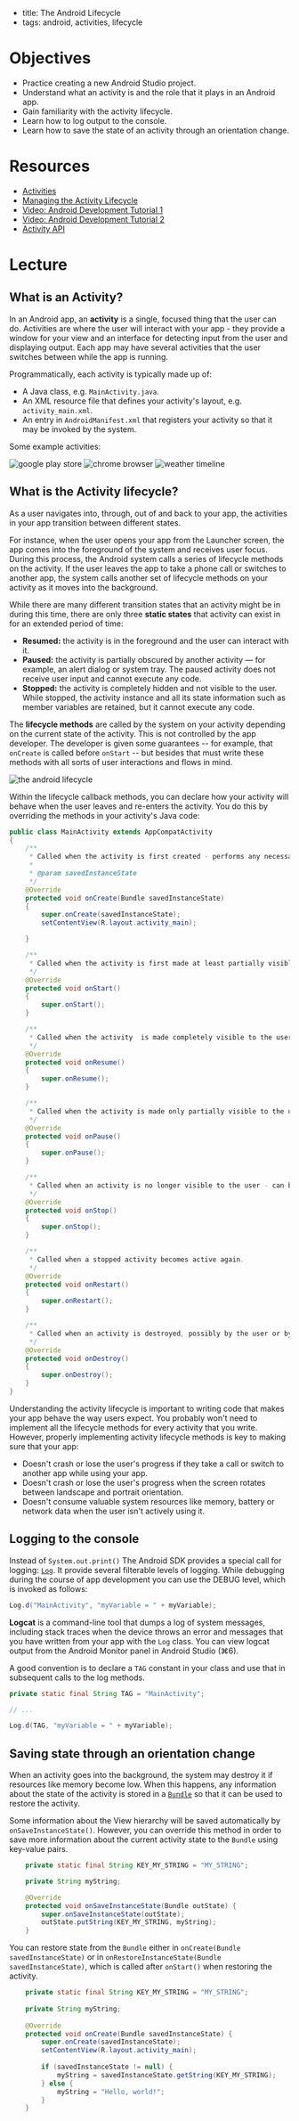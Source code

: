 - title: The Android Lifecycle
- tags: android, activities, lifecycle

# Objectives

- Practice creating a new Android Studio project.
- Understand what an activity is and the role that it plays in an Android app.
- Gain familiarity with the activity lifecycle.
- Learn how to log output to the console.
- Learn how to save the state of an activity through an orientation change.

# Resources

- [Activities](https://developer.android.com/guide/components/activities.html)
- [Managing the Activity Lifecycle](https://developer.android.com/training/basics/activity-lifecycle/index.html)
- [Video: Android Development Tutorial 1](https://www.youtube.com/watch?v=Z149x12sXsw)
- [Video: Android Development Tutorial 2](https://www.youtube.com/watch?v=TgJ5Hho5pAM)
- [Activity API](https://developer.android.com/reference/android/app/Activity.html)

# Lecture

## What is an Activity?

In an Android app, an **activity** is a single, focused thing that the user can do. Activities are where the user will interact with your app - they provide a window for your view and an interface for detecting input from the user and displaying output. Each app may have several activities that the user switches between while the app is running. 

Programmatically, each activity is typically made up of:
- A Java class, e.g. `MainActivity.java`.
- An XML resource file that defines your activity's layout, e.g. `activity_main.xml`.
- An entry in `AndroidManifest.xml` that registers your activity so that it may be invoked by the system.
    
Some example activities:

![google play store](activity1.png) ![chrome browser](activity2.png) ![weather timeline](activity3.png)

## What is the Activity lifecycle?

As a user navigates into, through, out of and back to your app, the activities in your app transition between different states.

For instance, when the user opens your app from the Launcher screen, the app comes into the foreground of the system and receives user focus. During this process, the Android system calls a series of lifecycle methods on the activity. If the user leaves the app to take a phone call or switches to another app, the system calls another set of lifecycle methods on your activity as it moves into the background.

While there are many different transition states that an activity might be in during this time, there are only three **static states** that activity can exist in for an extended period of time:

- **Resumed:** the activity is in the foreground and the user can interact with it.
- **Paused:** the activity is partially obscured by another activity — for example, an alert dialog or system tray. The paused activity does not receive user input and cannot execute any code.
- **Stopped:** the activity is completely hidden and not visible to the user. While stopped, the activity instance and all its state information such as member variables are retained, but it cannot execute any code.

The **lifecycle methods** are called by the system on your activity depending on the current state of the activity. This is not controlled by the app developer. The developer is given some guarantees -- for example, that `onCreate` is called before `onStart` -- but besides that must write these methods with all sorts of user interactions and flows in mind. 

![the android lifecycle](https://developer.android.com/images/activity_lifecycle.png)

Within the lifecycle callback methods, you can declare how your activity will behave when the user leaves and re-enters the activity. You do this by overriding the methods in your activity's Java code:

```java
public class MainActivity extends AppCompatActivity
{
    /**
     * Called when the activity is first created - performs any necessary setup to prepare the activity for user interaction.
     *
     * @param savedInstanceState
     */
    @Override
    protected void onCreate(Bundle savedInstanceState)
    {
        super.onCreate(savedInstanceState);
        setContentView(R.layout.activity_main);

    }

    /**
     * Called when the activity is first made at least partially visible to the user.
     */
    @Override
    protected void onStart()
    {
        super.onStart();
    }

    /**
     * Called when the activity  is made completely visible to the user.
     */
    @Override
    protected void onResume()
    {
        super.onResume();
    }

    /**
     * Called when the activity is made only partially visible to the user.
     */
    @Override
    protected void onPause()
    {
        super.onPause();
    }

    /**
     * Called when an activity is no longer visible to the user - can be followed by either onRestart or onDestroy.
     */
    @Override
    protected void onStop()
    {
        super.onStop();
    }

    /**
     * Called when a stopped activity becomes active again.
     */
    @Override
    protected void onRestart()
    {
        super.onRestart();
    }

    /**
     * Called when an activity is destroyed, possibly by the user or by the system.
     */
    @Override
    protected void onDestroy()
    {
        super.onDestroy();
    }
}
```

Understanding the activity lifecycle is important to writing code that makes your app behave the way users expect. You probably won't need to implement all the lifecycle methods for every activity that you write. However, properly implementing activity lifecycle methods is key to making sure that your app:

- Doesn't crash or lose the user's progress if they take a call or switch to another app while using your app.
- Doesn't crash or lose the user's progress when the screen rotates between landscape and portrait orientation.
- Doesn't consume valuable system resources like memory, battery or network data when the user isn't actively using it.


## Logging to the console

Instead of `System.out.print()` The Android SDK provides a special call for logging: [`Log`](https://developer.android.com/reference/android/util/Log.html). It provide several filterable levels of logging. While debugging during the course of app development you can use the DEBUG level, which is invoked as follows:

```java
Log.d("MainActivity", "myVariable = " + myVariable);
```

**Logcat** is a command-line tool that dumps a log of system messages, including stack traces when the device throws an error and messages that you have written from your app with the `Log` class. You can view logcat output from the Android Monitor panel in Android Studio (⌘6).

A good convention is to declare a `TAG` constant in your class and use that in subsequent calls to the log methods.

```java
private static final String TAG = "MainActivity";

// ...

Log.d(TAG, "myVariable = " + myVariable);
```

## Saving state through an orientation change

When an activity goes into the background, the system may destroy it if resources like memory become low. When this happens, any information about the state of the activity is stored in a [`Bundle`](http://developer.android.com/reference/android/os/Bundle.html) so that it can be used to restore the activity. 

Some information about the View hierarchy will be saved automatically by `onSaveInstanceState()`. However, you can override this method in order to save more information about the current activity state to the `Bundle` using key-value pairs. 

```java
    private static final String KEY_MY_STRING = "MY_STRING";

    private String myString;

    @Override
    protected void onSaveInstanceState(Bundle outState) {
        super.onSaveInstanceState(outState);
        outState.putString(KEY_MY_STRING, myString);
    }
```

You can restore state from the `Bundle` either in `onCreate(Bundle savedInstanceState)` or in `onRestoreInstanceState(Bundle savedInstanceState)`, which is called after `onStart()` when restoring the activity.

```java
    private static final String KEY_MY_STRING = "MY_STRING";
    
    private String myString;
    
    @Override
    protected void onCreate(Bundle savedInstanceState) {
        super.onCreate(savedInstanceState);
        setContentView(R.layout.activity_main);
        
        if (savedInstanceState != null) {
            myString = savedInstanceState.getString(KEY_MY_STRING);
        } else {
            myString = "Hello, world!";
        }
    }
```
